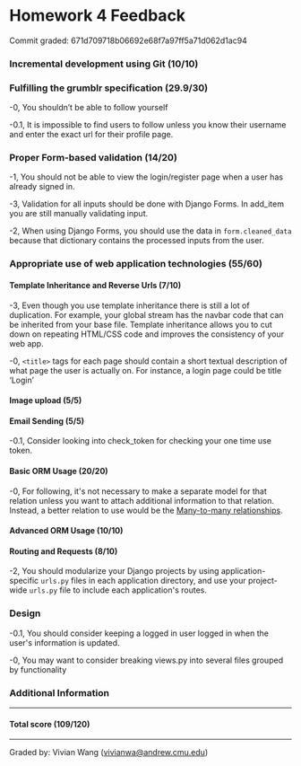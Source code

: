Homework 4 Feedback
==================

Commit graded: 671d709718b06692e68f7a97ff5a71d062d1ac94

### Incremental development using Git (10/10)

### Fulfilling the grumblr specification (29.9/30)

-0, You shouldn’t be able to follow yourself

-0.1, It is impossible to find users to follow unless you know their username and enter the exact url for their profile page.

### Proper Form-based validation (14/20)

-1, You should not be able to view the login/register page when a user has already signed in.

-3, Validation for all inputs should be done with Django Forms.  In add_item you are still manually validating input.

-2, When using Django Forms, you should use the data in `form.cleaned_data` because that dictionary contains the processed inputs from the user.

### Appropriate use of web application technologies (55/60)

#### Template Inheritance and Reverse Urls (7/10)

-3, Even though you use template inheritance there is still a lot of duplication. For example, your global stream has the navbar code that can be inherited from your base file. Template inheritance allows you to cut down on repeating HTML/CSS code and improves the consistency of your web app.

-0, `<title>` tags for each page should contain a short textual description of what page the user is actually on. For instance, a login page could be title ‘Login’

#### Image upload (5/5)

#### Email Sending (5/5)

-0.1, Consider looking into check_token for checking your one time use token.

#### Basic ORM Usage (20/20)

-0, For following, it's not necessary to make a separate model for that relation unless you want to attach additional information to that relation. Instead, a better relation to use would be the [Many-to-many relationships](https://docs.djangoproject.com/en/1.11/topics/db/examples/many_to_many/).  

#### Advanced ORM Usage (10/10)

#### Routing and Requests (8/10)

-2, You should modularize your Django projects by using application-specific `urls.py` files in each application directory, and use your project-wide `urls.py` file to include each application's routes.

### Design

-0.1, You should consider keeping a logged in user logged in when the user's information is updated.

-0, You may want to consider breaking views.py into several files grouped by functionality

### Additional Information

---
#### Total score (109/120)
---
Graded by: Vivian Wang (vivianwa@andrew.cmu.edu)

